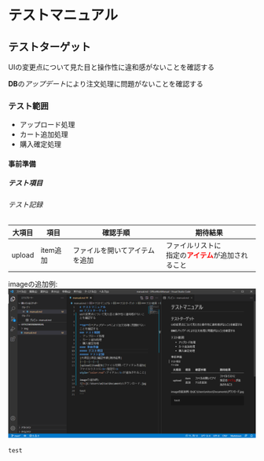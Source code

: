 # テストマニュアル
## テストターゲット
UIの変更点について見た目と操作性に違和感がないことを確認する

**DB**の*アップデート*により注文処理に問題がないことを確認する
### テスト範囲
- アップロード処理
- カート追加処理
- 購入確定処理
#### 事前準備
##### テスト項目
###### テスト記録
|大項目|項目|確認手順|期待結果|
|--|--|--|--|
|upload|item追加|ファイルを開いてアイテムを追加|ファイルリストに<br>指定の<b style="color:red">アイテム</b>が追加されること|

imageの追加例:![test](img/test.png)

```
test
```